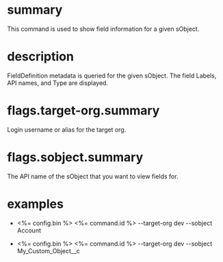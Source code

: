 # summary

This command is used to show field information for a given sObject.

# description

FieldDefinition metadata is queried for the given sObject. The field Labels, API names, and Type are displayed.

# flags.target-org.summary

Login username or alias for the target org.

# flags.sobject.summary

The API name of the sObject that you want to view fields for.

# examples

- <%= config.bin %> <%= command.id %> --target-org dev --sobject Account

- <%= config.bin %> <%= command.id %> --target-org dev --sobject My_Custom_Object\_\_c
